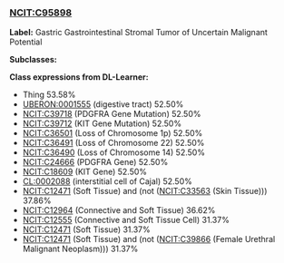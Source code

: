 
### [NCIT:C95898](http://purl.obolibrary.org/obo/NCIT_C95898)
**Label:** Gastric Gastrointestinal Stromal Tumor of Uncertain Malignant Potential

**Subclasses:** 

**Class expressions from DL-Learner:**

- Thing 53.58%
- [UBERON:0001555](http://purl.obolibrary.org/obo/UBERON_0001555) (digestive tract) 52.50%
- [NCIT:C39718](http://purl.obolibrary.org/obo/NCIT_C39718) (PDGFRA Gene Mutation) 52.50%
- [NCIT:C39712](http://purl.obolibrary.org/obo/NCIT_C39712) (KIT Gene Mutation) 52.50%
- [NCIT:C36501](http://purl.obolibrary.org/obo/NCIT_C36501) (Loss of Chromosome 1p) 52.50%
- [NCIT:C36491](http://purl.obolibrary.org/obo/NCIT_C36491) (Loss of Chromosome 22) 52.50%
- [NCIT:C36490](http://purl.obolibrary.org/obo/NCIT_C36490) (Loss of Chromosome 14) 52.50%
- [NCIT:C24666](http://purl.obolibrary.org/obo/NCIT_C24666) (PDGFRA Gene) 52.50%
- [NCIT:C18609](http://purl.obolibrary.org/obo/NCIT_C18609) (KIT Gene) 52.50%
- [CL:0002088](http://purl.obolibrary.org/obo/CL_0002088) (interstitial cell of Cajal) 52.50%
- [NCIT:C12471](http://purl.obolibrary.org/obo/NCIT_C12471) (Soft Tissue) and (not ([NCIT:C33563](http://purl.obolibrary.org/obo/NCIT_C33563) (Skin Tissue))) 37.86%
- [NCIT:C12964](http://purl.obolibrary.org/obo/NCIT_C12964) (Connective and Soft Tissue) 36.62%
- [NCIT:C12555](http://purl.obolibrary.org/obo/NCIT_C12555) (Connective and Soft Tissue Cell) 31.37%
- [NCIT:C12471](http://purl.obolibrary.org/obo/NCIT_C12471) (Soft Tissue) 31.37%
- [NCIT:C12471](http://purl.obolibrary.org/obo/NCIT_C12471) (Soft Tissue) and (not ([NCIT:C39866](http://purl.obolibrary.org/obo/NCIT_C39866) (Female Urethral Malignant Neoplasm))) 31.37%


